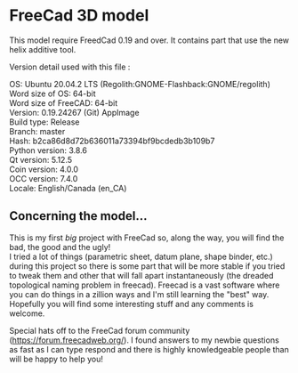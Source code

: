# FreeCad 3D model

This model require FreedCad 0.19 and over. It contains part that use the new helix additive tool.

Version detail used with this file :

OS: Ubuntu 20.04.2 LTS (Regolith:GNOME-Flashback:GNOME/regolith)  
Word size of OS: 64-bit  
Word size of FreeCAD: 64-bit  
Version: 0.19.24267 (Git) AppImage  
Build type: Release  
Branch: master  
Hash: b2ca86d8d72b636011a73394bf9bcdedb3b109b7  
Python version: 3.8.6  
Qt version: 5.12.5  
Coin version: 4.0.0  
OCC version: 7.4.0  
Locale: English/Canada (en_CA)

## Concerning the model...

This is my first _big_ project with FreeCad so, along the way, you will find the bad, the good and the ugly!  
I tried a lot of things (parametric sheet, datum plane, shape binder, etc.) during this project so there is some part that will be more stable if you tried to tweak them and other that will fall apart instantaneously (the dreaded topological naming problem in freecad). Freecad is a vast software where you can do things in a zillion ways and I'm still learning the "best" way. Hopefully you will find some interesting stuff and any comments is welcome.

Special hats off to the FreeCad forum community (https://forum.freecadweb.org/). I found answers to my newbie questions as fast as I can type respond and there is highly knowledgeable people than will be happy to help you!

